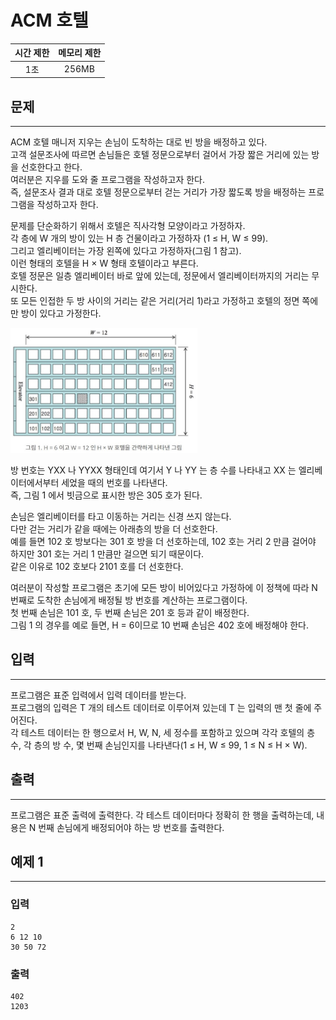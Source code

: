 ACM 호텔
============
|시간 제한|메모리 제한|
|:---:|:---:|
|1초|256MB|

## 문제
-------
ACM 호텔 매니저 지우는 손님이 도착하는 대로 빈 방을 배정하고 있다.</br>
고객 설문조사에 따르면 손님들은 호텔 정문으로부터 걸어서 가장 짧은 거리에 있는 방을 선호한다고 한다.</br>
여러분은 지우를 도와 줄 프로그램을 작성하고자 한다.</br>
즉, 설문조사 결과 대로 호텔 정문으로부터 걷는 거리가 가장 짧도록 방을 배정하는 프로그램을 작성하고자 한다.</br>

문제를 단순화하기 위해서 호텔은 직사각형 모양이라고 가정하자.</br>
각 층에 W 개의 방이 있는 H 층 건물이라고 가정하자 (1 ≤ H, W ≤ 99).</br>
그리고 엘리베이터는 가장 왼쪽에 있다고 가정하자(그림 1 참고).</br>
이런 형태의 호텔을 H × W 형태 호텔이라고 부른다.</br>
호텔 정문은 일층 엘리베이터 바로 앞에 있는데, 정문에서 엘리베이터까지의 거리는 무시한다.</br>
또 모든 인접한 두 방 사이의 거리는 같은 거리(거리 1)라고 가정하고 호텔의 정면 쪽에만 방이 있다고 가정한다.</br>

<img src="./hotel.jpg" height="200">

방 번호는 YXX 나 YYXX 형태인데 여기서 Y 나 YY 는 층 수를 나타내고 XX 는 엘리베이터에서부터 세었을 때의 번호를 나타낸다.</br>
즉, 그림 1 에서 빗금으로 표시한 방은 305 호가 된다.</br>

손님은 엘리베이터를 타고 이동하는 거리는 신경 쓰지 않는다.</br>
다만 걷는 거리가 같을 때에는 아래층의 방을 더 선호한다.</br>
예를 들면 102 호 방보다는 301 호 방을 더 선호하는데, 102 호는 거리 2 만큼 걸어야 하지만 301 호는 거리 1 만큼만 걸으면 되기 때문이다.</br>
같은 이유로 102 호보다 2101 호를 더 선호한다.</br>

여러분이 작성할 프로그램은 초기에 모든 방이 비어있다고 가정하에 이 정책에 따라 N 번째로 도착한 손님에게 배정될 방 번호를 계산하는 프로그램이다.</br>
첫 번째 손님은 101 호, 두 번째 손님은 201 호 등과 같이 배정한다.</br>
그림 1 의 경우를 예로 들면, H = 6이므로 10 번째 손님은 402 호에 배정해야 한다.</br>

## 입력
-------
프로그램은 표준 입력에서 입력 데이터를 받는다.</br>
프로그램의 입력은 T 개의 테스트 데이터로 이루어져 있는데 T 는 입력의 맨 첫 줄에 주어진다.</br>
각 테스트 데이터는 한 행으로서 H, W, N, 세 정수를 포함하고 있으며 각각 호텔의 층 수, 각 층의 방 수, 몇 번째 손님인지를 나타낸다(1 ≤ H, W ≤ 99, 1 ≤ N ≤ H × W).</br>

## 출력
-------
프로그램은 표준 출력에 출력한다. 각 테스트 데이터마다 정확히 한 행을 출력하는데, 내용은 N 번째 손님에게 배정되어야 하는 방 번호를 출력한다.</br>

## 예제 1
-------
### 입력
```
2
6 12 10
30 50 72
```
### 출력
```
402
1203
```
